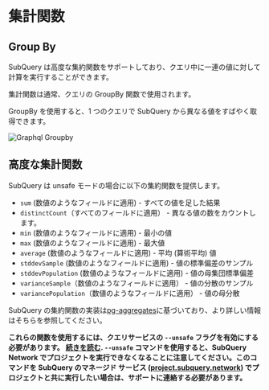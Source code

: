 # 集計関数

## Group By

SubQuery は高度な集約関数をサポートしており、クエリ中に一連の値に対して計算を実行することができます。

集計関数は通常、クエリの GroupBy 関数で使用されます。

GroupBy を使用すると、1 つのクエリで SubQuery から異なる値をすばやく取得できます。

![Graphql Groupby](/assets/img/graphql_aggregation.png)

## 高度な集計関数

SubQuery は unsafe モードの場合に以下の集約関数を提供します。

- `sum` (数値のようなフィールドに適用) - すべての値を足した結果
- `distinctCount`（すべてのフィールドに適用） - 異なる値の数をカウントします。
- `min` (数値のようなフィールドに適用) - 最小の値
- `max` (数値のようなフィールドに適用) - 最大値
- `average` (数値のようなフィールドに適用) - 平均 (算術平均) 値
- `stddevSample` (数値のようなフィールドに適用) - 値の標準偏差のサンプル
- `stddevPopulation` (数値のようなフィールドに適用) - 値の母集団標準偏差
- `varianceSample`（数値のようなフィールドに適用） - 値の分散のサンプル
- `variancePopulation`（数値のようなフィールドに適用） - 値の母分散

SubQuery の集約関数の実装は[pg-aggregates](https://github.com/graphile/pg-aggregates)に基づいており、より詳しい情報はそちらを参照してください。

**これらの関数を使用するには、クエリサービスの `--unsafe` フラグを有効にする必要があります。 [続きを読む](../run_publish/references.md#unsafe-2). `--unsafe` コマンドを使用すると、SubQuery Network でプロジェクトを実行できなくなることに注意してください。このコマンドを SubQuery のマネージド サービス ([project.subquery.network](https://project.subquery.network)) でプロジェクトと共に実行したい場合は、サポートに連絡する必要があります。**
